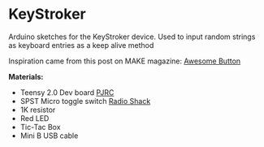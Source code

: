 # KeyStroker
Arduino sketches for the KeyStroker device.  Used to input random strings as keyboard entries as a keep alive method

Inspiration came from this post on MAKE magazine:  [Awesome Button](http://makezine.com/projects/make-32/the-awesome-button/)

**Materials:**
* Teensy 2.0 Dev board [PJRC](https://www.pjrc.com/store/teensy.html)
* SPST Micro toggle switch [Radio Shack](http://www.radioshack.com/spst-micromini-toggle-switch/2750624.html)
* 1K resistor
* Red LED
* Tic-Tac Box
* Mini B USB cable